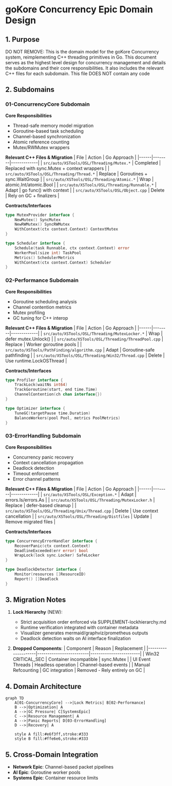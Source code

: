 # goKore Concurrency Epic Domain Design

## 1. Purpose

DO NOT REMOVE: This is the domain model for the goKore Concurrency system, reimplementing C++ threading primitives in Go. This document serves as the highest level design for
concurrency management and details the subdomains and their core responsibilities. It also includes the relevant C++ files for each subdomain. This file DOES NOT contain any code

## 2. Subdomains

### 01-ConcurrencyCore Subdomain
**Core Responsibilities**
- Thread-safe memory model migration
- Goroutine-based task scheduling
- Channel-based synchronization
- Atomic reference counting
- Mutex/RWMutex wrappers

**Relevant C++ Files & Migration**
| File | Action | Go Approach |
|------|--------|-------------|
| `src/auto/XSTools/OSL/Threading/Mutex.*` | Completed | Replaced with sync.Mutex + context wrappers |
| `src/auto/XSTools/OSL/Threading/Thread.*` | Replace | Goroutines + sync.WaitGroup |
| `src/auto/XSTools/OSL/Threading/Atomic.*` | Wrap | atomic.Int/atomic.Bool |
| `src/auto/XSTools/OSL/Threading/Runnable.*` | Adapt | go func() with context |
| `src/auto/XSTools/OSL/Object.cpp` | Delete | Rely on GC + finalizers |

**Contracts/Interfaces**
```go
type MutexProvider interface {
    NewMutex() SyncMutex
    NewRWMutex() SyncRWMutex
    WithContext(ctx context.Context) ContextMutex
}

type Scheduler interface {
    Schedule(task Runnable, ctx context.Context) error
    WorkerPool(size int) TaskPool
    Metrics() SchedulerMetrics
    WithContext(ctx context.Context) Scheduler
}
```

### 02-Performance Subdomain
**Core Responsibilities**
- Goroutine scheduling analysis
- Channel contention metrics
- Mutex profiling
- GC tuning for C++ interop

**Relevant C++ Files & Migration**
| File | Action | Go Approach |
|------|--------|-------------|
| `src/auto/XSTools/OSL/Threading/MutexLocker.*` | Wrap | defer mutex.Unlock() |
| `src/auto/XSTools/OSL/Threading/ThreadPool.cpp` | Replace | Worker goroutine pools |
| `src/auto/XSTools/PathFinding/algorithm.cpp` | Adapt | Goroutine-safe pathfinding |
| `src/auto/XSTools/OSL/Threading/Win32/Thread.cpp` | Delete | Use runtime.LockOSThread |

**Contracts/Interfaces**
```go
type Profiler interface {
    TrackLock(waitNs int64)
    TrackGoroutine(start, end time.Time)
    ChannelContention(ch chan interface{})
}

type Optimizer interface {
    TuneGC(targetPause time.Duration)
    BalanceWorkers(pool Pool, metrics PoolMetrics)
}
```

### 03-ErrorHandling Subdomain
**Core Responsibilities**
- Concurrency panic recovery
- Context cancellation propagation
- Deadlock detection
- Timeout enforcement
- Error channel patterns

**Relevant C++ Files & Migration**
| File | Action | Go Approach |
|------|--------|-------------|
| `src/auto/XSTools/OSL/Exception.*` | Adapt | errors.Is/errors.As |
| `src/auto/XSTools/OSL/Threading/MutexLocker.h` | Replace | defer-based cleanup |
| `src/auto/XSTools/OSL/Threading/Unix/Thread.cpp` | Delete | Use context cancellation |
| `src/auto/XSTools/OSL/Threading/Distfiles` | Update | Remove migrated files |

**Contracts/Interfaces**
```go
type ConcurrencyErrorHandler interface {
    RecoverPanic(ctx context.Context)
    DeadlineExceeded(err error) bool
    WrapLock(lock sync.Locker) SafeLocker
}

type DeadlockDetector interface {
    Monitor(resources []ResourceID)
    Report() []Deadlock
}
```


## 3. Migration Notes
1. **Lock Hierarchy** (NEW):
   - Strict acquisition order enforced via SUPPLEMENT-lockhierarchy.md
   - Runtime verification integrated with container metadata
   - Visualizer generates mermaid/graphviz/prometheus outputs
   - Deadlock detection waits on AI interface finalization


3. **Dropped Components**:
   | Component          | Reason                  | Replacement            |
   |--------------------|-------------------------|------------------------|
   | Win32 CRITICAL_SEC | Container incompatible | sync.Mutex             |
   | UI Event Threads   | Headless operation      | Channel-based events   |
   | Manual Refcounting | GC integration          | Removed - Rely entirely on GC |

## 4. Domain Architecture
```mermaid
graph TD
    A[01-ConcurrencyCore] -->|Lock Metrics| B[02-Performance]
    B -->|Optimization| A
    A -->|GC Pressure| C[SystemsEpic]
    C -->|Resource Management| A
    A -->|Panic Reports| D[03-ErrorHandling]
    D -->|Recovery| A

    style A fill:#e6f3ff,stroke:#333
    style B fill:#ffe6e6,stroke:#333
```

## 5. Cross-Domain Integration
- **Network Epic**: Channel-based packet pipelines
- **AI Epic**: Goroutine worker pools
- **Systems Epic**: Container resource limits
